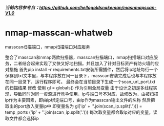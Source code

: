 ##### 当前内容参考自：https://github.com/hellogoldsnakeman/masnmapscan-V1.0

# nmap-masscan-whatweb
masscan扫描端口，nmap扫描端口对应服务

整合了masscan和nmap两款扫描器，masscan扫描端口，nmap扫描端口对应服务，二者结合起来实现了又快又好地扫描。并且加入了针对目标资产有防火墙的应对措施
首先pip install -r requirements.txt安装所需插件，然后将ip地址每行一个保存到txt文本里，与本程序放在同一目录下，masscan安装完成后也与本程序放在同一目录下，运行程序即可。
最终会在当前目录下生成一个scan_url_port.txt的扫描结果
修改
使用 gl = globals() 作为引用全局变量
由于设计之初是多线程实现，导致同时对同一资源进行竞争使用，ip与端口号不对应，故修改为，由被扫描ip作为主要因素，即由ip绑定端口号，由ip作为masscan输出文件的名称
然后把取出的port放入变量ip中 即变量名为 
gl['ip' + ''.join(scan_ip.split('.'))] = temp_ports
  ('ip' + ''.join(scan_ip.split('.')))
每次取变量都会取ip对应的变量，读取文件都会选择ip
